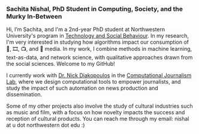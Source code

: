 ### Sachita Nishal, PhD Student in Computing, Society, and the Murky In-Between

Hi, I’m Sachita, and I'm a 2nd-year PhD student at Northwestern University's program in [Technology and Social Behaviour](https://tsb.northwestern.edu/). In my research, I'm very interested in studying how algorithms impact our consumption of 🎼, 🎞, 📺, and 📰 media. In my work, I combine methods in machine learning, text-as-data, and network science, with qualitative approaches drawn from the social sciences. Welcome to my GitHub!

I currently work with [Dr. Nick Diakopoulos](http://www.nickdiakopoulos.com) in the [Computational Journalism Lab](https://cj-lab.org), where we design computational tools to empower journalists, and study the impact of such automation on news production and dissemination.

Some of my other projects also involve the study of cultural industries such as music and film, with a focus on how novelty impacts the success and reception of cultural products. You can reach me through my email: nishal at u dot northwestern dot edu :)


<!--
**nishalsach/nishalsach** is a ✨ _special_ ✨ repository because its `README.md` (this file) appears on your GitHub profile.

Here are some ideas to get you started:

- 🔭 I’m currently working on ...
- 🌱 I’m currently learning ...
- 👯 I’m looking to collaborate on ...
- 🤔 I’m looking for help with ...
- 💬 Ask me about ...
- 📫 How to reach me: ...
- 😄 Pronouns: ...
- ⚡ Fun fact: ...
-->
